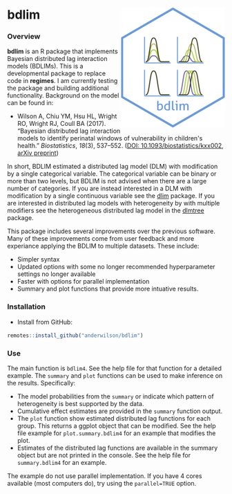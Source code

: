 # bdlim <img src="man/figures/logo.png" align="right" />

### Overview


**bdlim** is an R package that implements Bayesian distributed lag interaction 
models (BDLIMs). This is a developmental package to replace code in **regimes**. I am 
currently testing the package and building additional functionality. Background on the model can be found in:

* Wilson A, Chiu YM, Hsu HL, Wright RO, Wright RJ, Coull BA (2017). “Bayesian 
  distributed lag interaction models to identify perinatal windows of 
  vulnerability in children's health.”
  _Biostatistics_, *18*(3), 537–552. ([DOI: 10.1093/biostatistics/kxx002](https://doi.org/10.1093/biostatistics/kxx002),
[arXiv preprint](https://arxiv.org/abs/1612.05800))

In short, BDLIM estimated a distributed lag model (DLM) with modification by a single categorical variable. The categorical variable can be binary or more than two levels, but BDLIM is not advised when there are a large number of categories. If you are instead interested in a DLM with modification by a single continuous variable see the [dlim](https://cran.r-project.org/web/packages/dlim/index.html) package. If you are interested in distributed lag models with heterogeneity by with multiple modifiers see the heterogeneous distributed lag model in the [dlmtree](https://github.com/danielmork/dlmtree) package.

This package includes several improvements over the previous software. Many of these improvements come from user feedback and more experiance applying the BDLIM to multiple datasets. These include:  

* Simpler syntax
* Updated options with some no longer recommended hyperparameter settings no longer available
* Faster with options for parallel implementation
* Summary and plot functions that provide more intuative results.


### Installation

* Install from GitHub:

```r
remotes::install_github("anderwilson/bdlim")
```


### Use

The main function is ```bdlim4```. See the help file for that function for a detailed example. The ```summary``` and ```plot``` functions can be used to make inference on the results. Specifically:

* The model probabilities from the ```summary``` or indicate which pattern of heterogeneity is best supported by the data.
* Cumulative effect estimates are provided in the ```summary``` function output.
* The ```plot``` function show estimated distributed lag functions for each group. This returns a ggplot object that can be modified. See the help file example for ```plot.summary.bdlim4``` for an example that modifies the plot.
* Estimates of the distributed lag functions are available in the summary object but are not printed in the console. See the help file for ```summary.bdlim4``` for an example.

The example do not use parallel implementation. If you have 4 cores available (most computers do), try using the ```parallel=TRUE``` option.


